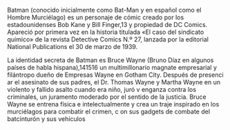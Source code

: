 Batman (conocido inicialmente como Bat-Man y en español como el Hombre Murciélago) es un personaje de cómic creado por los estadounidenses Bob Kane y Bill Finger,13​ y propiedad de DC Comics. Apareció por primera vez en la historia titulada «El caso del sindicato químico» de la revista Detective Comics N.º 27, lanzada por la editorial National Publications el 30 de marzo de 1939.

La identidad secreta de Batman es Bruce Wayne (Bruno Díaz en algunos países de habla hispana),14​15​16​
un multimillonario magnate empresarial y filántropo dueño de Empresas Wayne en Gotham City. Después de presenci
ar el asesinato de sus padres, el Dr. Thomas Wayne y Martha Wayne en un violento y fallido asalto cuando era niño, juró v
enganza contra los criminales, un juramento moderado por el sentido de la justicia. Bruce Wayne se entrena física e intelectualmente y crea un traje inspirado en los murciélagos para combatir el crimen, c
on sus gadgets de combate del batcinturón y sus vehículos
